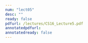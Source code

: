 ```yaml
---
num: "lect05"
desc: ""
ready: false
pdfurl: /lectures/CS16_Lecture5.pdf
annotatedpdfurl: 
annotatedready: false
---
```

